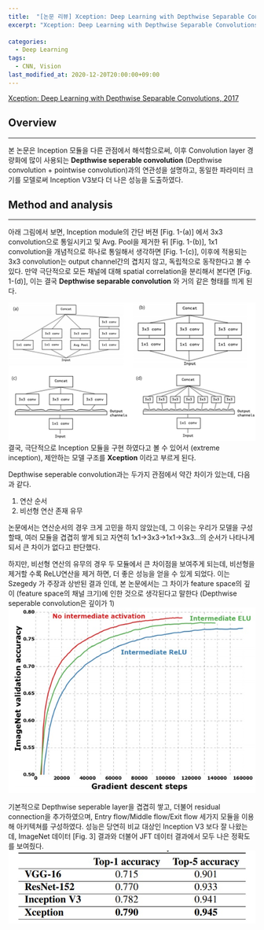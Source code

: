 ```yaml
---
title:  "[논문 리뷰] Xception: Deep Learning with Depthwise Separable Convolutions"
excerpt: "Xception: Deep Learning with Depthwise Separable Convolutions"

categories:
  - Deep Learning
tags:
  - CNN, Vision
last_modified_at: 2020-12-20T20:00:00+09:00
---
```

[Xception: Deep Learning with Depthwise Separable Convolutions, 2017](https://arxiv.org/pdf/1610.02357.pdf)

## Overview
---
본 논문은 Inception 모듈을 다른 관점에서 해석함으로써, 이후 Convolution layer 경량화에 많이 사용되는  __Depthwise seperable convolution__ (Depthwise convolution + pointwise convolution)과의 연관성을 설명하고, 동일한 파라미터 크기를 모델로써 Inception V3보다 더 나은 성능을 도출하였다. 

## Method and analysis
---
아래 그림에서 보면, Inception module의 간단 버젼 [Fig. 1-(a)] 에서 3x3 convolution으로 통일시키고 및 Avg. Pool을 제거한 뒤 [Fig. 1-(b)], 1x1 convolution을 개념적으로 하나로 통일해서 생각하면 [Fig. 1-(c)], 이후에 적용되는 3x3 convolution는 output channel간의 겹치지 않고, 독립적으로 동작한다고 볼 수 있다. 만약 극단적으로 모든 채널에 대해 spatial correlation을 분리해서 본다면 [Fig. 1-(d)], 이는 결국 __Depthwise separable convolution__ 와 거의 같은 형태를 띄게 된다.

![Fig. 1. Inception 모듈의 변경 및 해석](/assets/images/2020-12-20-Xception/inception.jpg)
결국, 극단적으로 Inception 모듈을 구현 하였다고 볼 수 있어서 (extreme inception), 제안하는 모델 구조를 __Xception__ 이라고 부르게 된다.

Depthwise seperable convolution과는 두가지 관점에서 약간 차이가 있는데, 다음과 같다. 
1. 연산 순서
1. 비선형 연산 존재 유무  

논문에서는 연산순서의 경우 크게 고민을 하지 않았는데, 그 이유는 우리가 모델을 구성할때, 여러 모듈을 겹겹히 쌓게 되고 자연히 1x1->3x3->1x1->3x3...의 순서가 나타나게 되서 큰 차이가 없다고 판단했다.

하지만, 비선형 연산의 유무의 경우 두 모듈에서 큰 차이점을 보여주게 되는데, 비선형을 제거할 수록 ReLU연산을 제거 하면, 더 좋은 성능을 얻을 수 있게 되었다. 이는 Szegedy 가 주장과 상반된 결과 인데, 본 논문에서는 그 차이가 feature space의 깊이 (feature space의 채널 크기)에  인한 것으로 생각된다고 말한다 (Depthwise seperable convolution은 깊이가 1)
![Fig. 2. 비선형 activation에 따른 성능](/assets/images/2020-12-20-Xception/nonlinearity.jpg)

기본적으로 Depthwise seperable layer을 겹겹히 쌓고, 더불어 residual connection을 추가하였으며, Entry flow/Middle flow/Exit flow 세가지 모듈을 이용해 아키텍쳐를 구성하였다. 성능은 당연히 비교 대상인 Inception V3 보다 잘 나왔는데, ImageNet 데이터 [Fig. 3] 결과와 더불어 JFT 데이터 결과에서 모두 나은 정확도를 보여줬다.
![Fig. 3. ImageNet 데이터에서 모델별 성능](/assets/images/2020-12-20-Xception/results.jpg)

